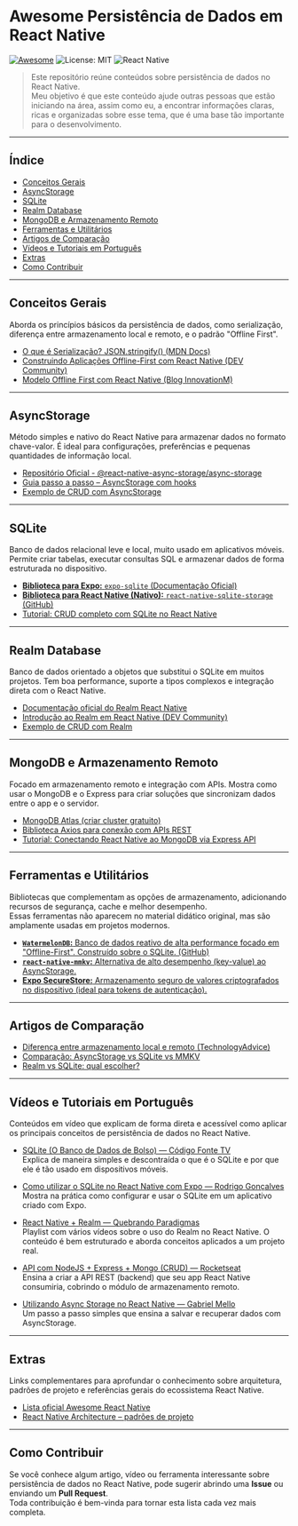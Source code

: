 # Awesome Persistência de Dados em React Native
[![Awesome](https://awesome.re/badge.svg)](https://awesome.re)
![License: MIT](https://img.shields.io/badge/License-MIT-blue.svg)
![React Native](https://img.shields.io/badge/React%20Native-blue?logo=react)

> Este repositório reúne conteúdos sobre persistência de dados no React Native.  
> Meu objetivo é que este conteúdo ajude outras pessoas que estão iniciando na área, assim como eu, a encontrar informações claras, ricas e organizadas sobre esse tema, que é uma base tão importante para o desenvolvimento.

---

## Índice

- [Conceitos Gerais](#conceitos-gerais)
- [AsyncStorage](#asyncstorage)
- [SQLite](#sqlite)
- [Realm Database](#realm-database)
- [MongoDB e Armazenamento Remoto](#mongodb-e-armazenamento-remoto)
- [Ferramentas e Utilitários](#ferramentas-e-utilitários)
- [Artigos de Comparação](#artigos-de-comparação)
- [Vídeos e Tutoriais em Português](#vídeos-e-tutoriais-em-português)
- [Extras](#extras)
- [Como Contribuir](#como-contribuir)

---

## Conceitos Gerais

Aborda os princípios básicos da persistência de dados, como serialização, diferença entre armazenamento local e remoto, e o padrão "Offline First".

- [O que é Serialização? JSON.stringify() (MDN Docs)](https://developer.mozilla.org/pt-BR/docs/Web/JavaScript/Reference/Global_Objects/JSON/stringify)
- [Construindo Aplicações Offline-First com React Native (DEV Community)](https://dev.to/zidanegimiga/building-offline-first-applications-with-react-native-3626)
- [Modelo Offline First com React Native (Blog InnovationM)](https://www.innovationm.com/blog/react-native-offline-first-architecture-sqlite-local-database-guide/)

---

## AsyncStorage

Método simples e nativo do React Native para armazenar dados no formato chave-valor. É ideal para configurações, preferências e pequenas quantidades de informação local.

- [Repositório Oficial - @react-native-async-storage/async-storage](https://github.com/react-native-async-storage/async-storage)
- [Guia passo a passo – AsyncStorage com hooks](https://medium.com/@arsdev/persist-data-like-a-pro-in-react-native-67f2bd328a54)
- [Exemplo de CRUD com AsyncStorage](https://gist.github.com/pavlealeksic/3de9c6f3d6148e19b6ddee6b50ed5b94)

---

## SQLite

Banco de dados relacional leve e local, muito usado em aplicativos móveis. Permite criar tabelas, executar consultas SQL e armazenar dados de forma estruturada no dispositivo.
- [**Biblioteca para Expo:** `expo-sqlite` (Documentação Oficial)](https://docs.expo.dev/versions/latest/sdk/sqlite/)
- [**Biblioteca para React Native (Nativo):** `react-native-sqlite-storage` (GitHub)](https://github.com/andpor/react-native-sqlite-storage)
- [Tutorial: CRUD completo com SQLite no React Native](https://medium.com/@shivam.soni.webdev/how-to-implement-crud-in-react-native-with-sqlite-step-by-step-guide-843a8e1d7777)

---

## Realm Database

Banco de dados orientado a objetos que substitui o SQLite em muitos projetos. Tem boa performance, suporte a tipos complexos e integração direta com o React Native.

- [Documentação oficial do Realm React Native](https://www.mongodb.com/docs/atlas/device-sdks/sdk/react-native/)
- [Introdução ao Realm em React Native (DEV Community)](https://dev.to/ajmal_hasan/building-a-react-native-app-with-realm-database-4ab4)
- [Exemplo de CRUD com Realm](https://www.scaler.com/topics/realm-react-native/)

---

## MongoDB e Armazenamento Remoto

Focado em armazenamento remoto e integração com APIs. Mostra como usar o MongoDB e o Express para criar soluções que sincronizam dados entre o app e o servidor.

- [MongoDB Atlas (criar cluster gratuito)](https://www.mongodb.com/atlas/database)
- [Biblioteca Axios para conexão com APIs REST](https://github.com/axios/axios)
- [Tutorial: Conectando React Native ao MongoDB via Express API](https://medium.com/@ahsanshahzad16asb/building-a-full-stack-notes-app-with-react-native-mongodb-express-and-node-js-7a9218a9d874)

---

## Ferramentas e Utilitários

Bibliotecas que complementam as opções de armazenamento, adicionando recursos de segurança, cache e melhor desempenho.  
Essas ferramentas não aparecem no material didático original, mas são amplamente usadas em projetos modernos.

- [**`WatermelonDB`:** Banco de dados reativo de alta performance focado em "Offline-First". Construído sobre o SQLite. (GitHub)](https://github.com/Nozbe/WatermelonDB)
- [**`react-native-mmkv`:** Alternativa de alto desempenho (key-value) ao AsyncStorage.](https://github.com/mrousavy/react-native-mmkv)
- [**Expo SecureStore:** Armazenamento seguro de valores criptografados no dispositivo (ideal para tokens de autenticação).](https://docs.expo.dev/versions/latest/sdk/securestore/)
---

## Artigos de Comparação

- [Diferença entre armazenamento local e remoto (TechnologyAdvice)](https://technologyadvice.com/blog/information-technology/cloud-storage-vs-local-storage/)
- [Comparação: AsyncStorage vs SQLite vs MMKV](https://dev.to/cathylai/choosing-the-right-storage-solution-3log)
- [Realm vs SQLite: qual escolher?](https://www.cleveroad.com/blog/realm-vs-sqlite-what-is-the-best-database-for-android-app-development/)

---

## Vídeos e Tutoriais em Português

Conteúdos em vídeo que explicam de forma direta e acessível como aplicar os principais conceitos de persistência de dados no React Native.

- [SQLite (O Banco de Dados de Bolso) — Código Fonte TV](https://www.youtube.com/watch?v=xOODmm-NdUc)  
  Explica de maneira simples e descontraída o que é o SQLite e por que ele é tão usado em dispositivos móveis.

- [Como utilizar o SQLite no React Native com Expo — Rodrigo Gonçalves](https://www.youtube.com/watch?v=BJEACwKXWf8&t=446s)  
  Mostra na prática como configurar e usar o SQLite em um aplicativo criado com Expo.

- [React Native + Realm — Quebrando Paradigmas](https://youtube.com/playlist?list=PLT2gdUfk6jQTUAiwXTWai4rDo7pW_X7by&si=Hf0jQ4k4eOfrRgZu)  
  Playlist com vários vídeos sobre o uso do Realm no React Native. O conteúdo é bem estruturado e aborda conceitos aplicados a um projeto real.

- [API com NodeJS + Express + Mongo (CRUD) — Rocketseat](https://www.youtube.com/watch?v=GAZdUyIV3ms)  
  Ensina a criar a API REST (backend) que seu app React Native consumiria, cobrindo o módulo de armazenamento remoto.

- [Utilizando Async Storage no React Native — Gabriel Mello](https://www.youtube.com/watch?v=u4-GwottHfc)  
  Um passo a passo simples que ensina a salvar e recuperar dados com AsyncStorage.

---

## Extras

Links complementares para aprofundar o conhecimento sobre arquitetura, padrões de projeto e referências gerais do ecossistema React Native.

- [Lista oficial Awesome React Native](https://github.com/jondot/awesome-react-native)
- [React Native Architecture – padrões de projeto](https://reactnative.dev/docs/architecture-overview)

---

## Como Contribuir

Se você conhece algum artigo, vídeo ou ferramenta interessante sobre persistência de dados no React Native, pode sugerir abrindo uma **Issue** ou enviando um **Pull Request**.  
Toda contribuição é bem-vinda para tornar esta lista cada vez mais completa.








